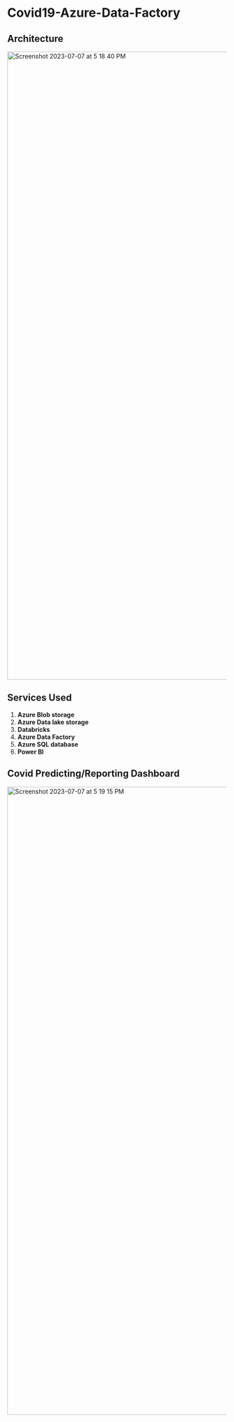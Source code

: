 # Covid19-Azure-Data-Factory

## Architecture 

<img width="1440" alt="Screenshot 2023-07-07 at 5 18 40 PM" src="https://github.com/shouryasinghchouhan2/Covid19-Azure-Data-Factory/assets/34641466/e692965c-5c27-43bf-bc85-c54a81c27089">

## Services Used

1. **Azure Blob storage**
2. **Azure Data lake storage**
3. **Databricks**
4. **Azure Data Factory**
5. **Azure SQL database**
6. **Power BI**

## Covid Predicting/Reporting Dashboard

<img width="1440" alt="Screenshot 2023-07-07 at 5 19 15 PM" src="https://github.com/shouryasinghchouhan2/Covid19-Azure-Data-Factory/assets/34641466/26e3e900-b716-4fb0-843d-e9a10a111f7c">

